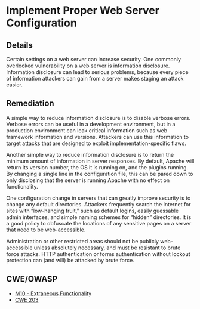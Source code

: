 # Implement Proper Web Server Configuration

## Details

Certain settings on a web server can increase security. One commonly overlooked vulnerability on a web server is information disclosure. Information disclosure can lead to serious problems, because every piece of information attackers can gain from a server makes staging an attack easier.

## Remediation

A simple way to reduce information disclosure is to disable verbose errors. Verbose errors can be useful in a development environment, but in a production environment can leak critical information such as web framework information and versions. Attackers can use this information to target attacks that are designed to exploit implementation-specific flaws.

Another simple way to reduce information disclosure is to return the minimum amount of information in server responses. By default, Apache will return its version number, the OS it is running on, and the plugins running. By changing a single line in the configuration file, this can be pared down to only disclosing that the server is running Apache with no effect on functionality.

One configuration change in servers that can greatly improve security is to change any default directories. Attackers frequently search the Internet for sites with “low-hanging fruit,” such as default logins, easily guessable admin interfaces, and simple naming schemes for “hidden” directories. It is a good policy to obfuscate the locations of any sensitive pages on a server that need to be web-accessible.

Administration or other restricted areas should not be publicly web-accessible unless absolutely necessary, and must be resistant to brute force attacks. HTTP authentication or forms authentication without lockout protection can (and will) be attacked by brute force.

## CWE/OWASP

 * [M10 - Extraneous Functionality](https://www.owasp.org/index.php/Mobile_Top_10_2016-M10-Extraneous_Functionality)
 * [CWE 203](http://cwe.mitre.org/data/definitions/203.html)
